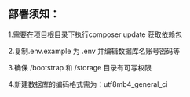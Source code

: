<h2>
    部署须知：
</h2>
<p>
    1.需要在项目根目录下执行composer update 获取依赖包
</p>
<p>
    2.复制.env.example 为 .env 并编辑数据库名账号密码等
</p>
<p>
    3.确保 /bootstrap 和 /storage 目录有可写权限
</p>
<p>
    4.新建数据库的编码格式需为：utf8mb4_general_ci
</p>

